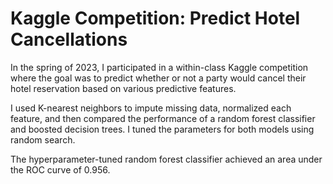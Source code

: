 # Kaggle Competition: Predict Hotel Cancellations

In the spring of 2023, I participated in a within-class Kaggle competition where the goal was to predict whether or not a party would cancel their hotel reservation based on various predictive features.

I used K-nearest neighbors to impute missing data, normalized each feature, and then compared the performance of a random forest classifier and boosted decision trees. I tuned the parameters for both models using random search.

The hyperparameter-tuned random forest classifier achieved an area under the ROC curve of 0.956.
